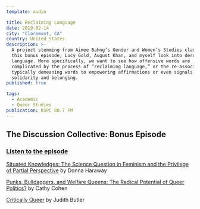 ```yaml
---
template: audio

title: Reclaiming Language
date: 2019-02-14
city: "Claremont, CA"
country: United States
description: >-
  A project stemming from Aimee Bahng’s Gender and Women’s Studies class, in
  this bonus episode, Lucy Gold, August Khan, and myself look into derogatory
  language. More specifically, we want to see how offensive words are
  complicated by the process of “reclaiming language,” or the re-association of
  typically demeaning words to empowering affirmations or even signals of
  solidarity and belonging.
published: true

tags:
  - Academic
  - Queer Studies
publication: KSPC 88.7 FM
---
```


## The Discussion Collective: Bonus Episode

### [Listen to the episode](https://anchor.fm/discussioncollective/episodes/Reclaiming-Language-Bonus-Episode-e36f41)

[Situated Knowledges: The Science Question in Feminism and the Privilege of Partial Perspective](https://philpapers.org/rec/HARSKT) by Donna Haraway

[Punks, Bulldaggers, and Welfare Queens: The Radical Potential of Queer Politics?](https://read.dukeupress.edu/glq/article/3/4/437/9940/Punks-Bulldaggers-and-Welfare-Queens-The-Radical) by Cathy Cohen

[Critically Queer](https://read.dukeupress.edu/glq/article/1/1/17/9896/Critically-Queer) by Judith Butler
